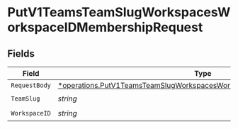 # PutV1TeamsTeamSlugWorkspacesWorkspaceIDMembershipRequest


## Fields

| Field                                                                                                                                                                      | Type                                                                                                                                                                       | Required                                                                                                                                                                   | Description                                                                                                                                                                |
| -------------------------------------------------------------------------------------------------------------------------------------------------------------------------- | -------------------------------------------------------------------------------------------------------------------------------------------------------------------------- | -------------------------------------------------------------------------------------------------------------------------------------------------------------------------- | -------------------------------------------------------------------------------------------------------------------------------------------------------------------------- |
| `RequestBody`                                                                                                                                                              | [*operations.PutV1TeamsTeamSlugWorkspacesWorkspaceIDMembershipRequestBody](../../../pkg/models/operations/putv1teamsteamslugworkspacesworkspaceidmembershiprequestbody.md) | :heavy_minus_sign:                                                                                                                                                         | N/A                                                                                                                                                                        |
| `TeamSlug`                                                                                                                                                                 | *string*                                                                                                                                                                   | :heavy_check_mark:                                                                                                                                                         | N/A                                                                                                                                                                        |
| `WorkspaceID`                                                                                                                                                              | *string*                                                                                                                                                                   | :heavy_check_mark:                                                                                                                                                         | N/A                                                                                                                                                                        |